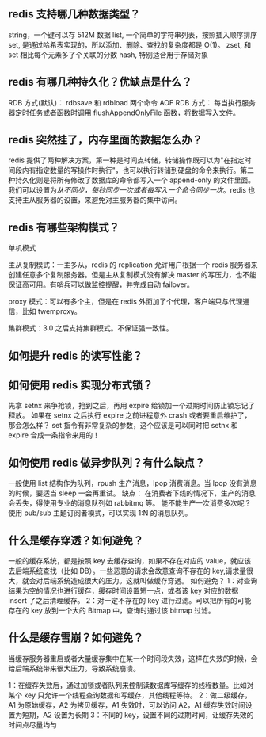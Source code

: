 ## redis 支持哪几种数据类型？

string，一个键可以存 512M 数据
list, 一个简单的字符串列表，按照插入顺序排序
set, 是通过哈希表实现的，所以添加、删除、查找的复杂度都是 O(1)。
zset, 和 set 相比每个元素多了个关联的分数
hash, 特别适合用于存储对象

## redis 有哪几种持久化？优缺点是什么？

RDB 方式(默认)： rdbsave 和 rdbload 两个命令
AOF RDB 方式： 每当执行服务器定时任务或者函数时调用 flushAppendOnlyFile 函数，将数据写入文件。

## redis 突然挂了，内存里面的数据怎么办？

redis 提供了两种解决方案，第一种是时间点转储，转储操作既可以为"在指定时间段内有指定数量的写操作时执行"，也可以执行转储到硬盘的命令来执行。第二种持久化则是将所有修改了数据库的命令都写入一个 append-only 的文件里面。我们可以设置为*从不同步，每秒同步一次或者每写入一个命令同步一次*。redis 也支持主从服务器的设置，来避免对主服务器的集中访问。

## redis 有哪些架构模式？

单机模式

主从复制模式：一主多从，redis 的 replication 允许用户根据一个 redis 服务器来创建任意多个复制服务器。但是主从复制模式没有解决 master 的写压力，也不能保证高可用。有哨兵可以做监控提醒，并完成自动 failover。

proxy 模式：可以有多个主，但是在 redis 外面加了个代理，客户端只与代理通信，比如 twemproxy。

集群模式：3.0 之后支持集群模式。不保证强一致性。

## 如何提升 redis 的读写性能？

## 如何使用 redis 实现分布式锁？

先拿 setnx 来争抢锁，抢到之后，再用 expire 给锁加一个过期时间防止锁忘记了释放。
如果在 setnx 之后执行 expire 之前进程意外 crash 或者要重启维护了，那会怎么样？
set 指令有非常复杂的参数，这个应该是可以同时把 setnx 和 expire 合成一条指令来用的！

## 如何使用 redis 做异步队列？有什么缺点？

一般使用 list 结构作为队列，rpush 生产消息，lpop 消费消息。当 lpop 没有消息的时候，要适当 sleep 一会再重试。
缺点：
在消费者下线的情况下，生产的消息会丢失，得使用专业的消息队列如 rabbitmq 等。
能不能生产一次消费多次呢？
使用 pub/sub 主题订阅者模式，可以实现 1:N 的消息队列。

## 什么是缓存穿透？如何避免？

一般的缓存系统，都是按照 key 去缓存查询，如果不存在对应的 value，就应该去后端系统查找（比如 DB）。一些恶意的请求会故意查询不存在的 key,请求量很大，就会对后端系统造成很大的压力。这就叫做缓存穿透。
如何避免？
1：对查询结果为空的情况也进行缓存，缓存时间设置短一点，或者该 key 对应的数据 insert 了之后清理缓存。
2：对一定不存在的 key 进行过滤。可以把所有的可能存在的 key 放到一个大的 Bitmap 中，查询时通过该 bitmap 过滤。

## 什么是缓存雪崩？如何避免？

当缓存服务器重启或者大量缓存集中在某一个时间段失效，这样在失效的时候，会给后端系统带来很大压力。导致系统崩溃。

1：在缓存失效后，通过加锁或者队列来控制读数据库写缓存的线程数量。比如对某个 key 只允许一个线程查询数据和写缓存，其他线程等待。
2：做二级缓存，A1 为原始缓存，A2 为拷贝缓存，A1 失效时，可以访问 A2，A1 缓存失效时间设置为短期，A2 设置为长期
3：不同的 key，设置不同的过期时间，让缓存失效的时间点尽量均匀
